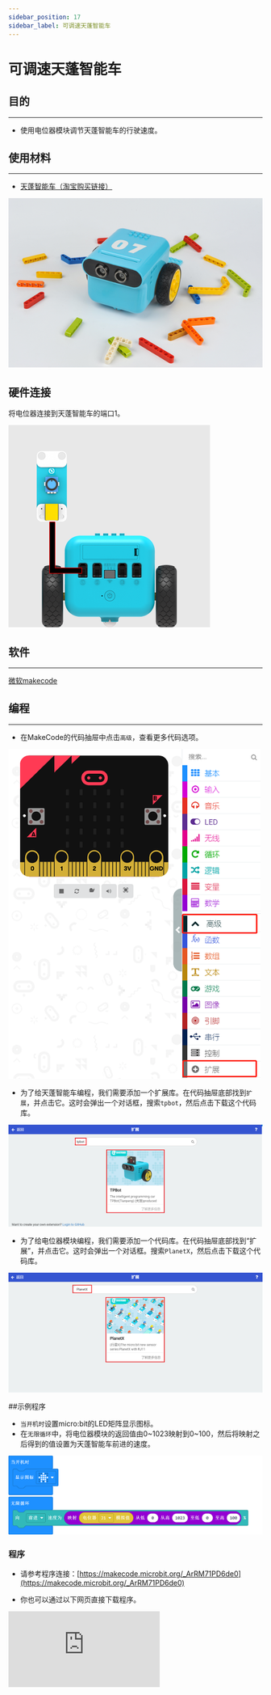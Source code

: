 ```yaml
---
sidebar_position: 17
sidebar_label: 可调速天蓬智能车
---
```


# 可调速天蓬智能车

## 目的
---
- 使用电位器模块调节天蓬智能车的行驶速度。

## 使用材料
---

- [天蓬智能车（淘宝购买链接）](https://item.taobao.com/item.htm?ft=t&id=627045784239)



![](./images/TPBot_tianpeng_case_01_01.png)


## 硬件连接

将电位器连接到天蓬智能车的端口1。


![](./images/TPBot_tianpeng_case_15_02.png)

## 软件
---
[微软makecode](https://makecode.microbit.org/#)


## 编程
---


- 在MakeCode的代码抽屉中点击`高级`，查看更多代码选项。

![](./images/TPBot_tianpeng_case_01_02.png)

- 为了给天蓬智能车编程，我们需要添加一个扩展库。在代码抽屉底部找到`扩展`，并点击它。这时会弹出一个对话框，搜索`tpbot`，然后点击下载这个代码库。

![](./images/TPBot_tianpeng_case_01_03.png)

- 为了给电位器模块编程，我们需要添加一个代码库。在代码抽屉底部找到“扩展”，并点击它。这时会弹出一个对话框。搜索`PlanetX`，然后点击下载这个代码库。

![](./images/TPBot_tianpeng_case_15_03.png)

##示例程序
- `当开机时`设置micro:bit的LED矩阵显示图标。
- 在`无限循环`中，将电位器模块的返回值由0~1023映射到0~100，然后将映射之后得到的值设置为天蓬智能车前进的速度。

![](./images/TPBot_tianpeng_case_15_04.png)


### 程序
- 请参考程序连接：[https://makecode.microbit.org/_ArRM71PD6de0](https://makecode.microbit.org/_ArRM71PD6de0)

- 你也可以通过以下网页直接下载程序。

<div
    style={{
        position: 'relative',
        paddingBottom: '60%',
        overflow: 'hidden',
    }}
>
    <iframe
        src="https://makecode.microbit.org/_ArRM71PD6de0"
        frameborder="0"
        sandbox="allow-popups allow-forms allow-scripts allow-same-origin"
        style={{
            position: 'absolute',
            width: '100%',
            height: '100%',
        }}
    />
</div>
---

---
## 结论
---

- 开启电源后，通过调节电位器模块来控制天蓬智能车的行驶速度。


## 思考
---


## 常见问题
---
Q:使用案例中的代码发现小车不能正常运行？
A:电池电量不足，增大程序中的小车速度参数的数值，并测试。

## 相关阅读
---
